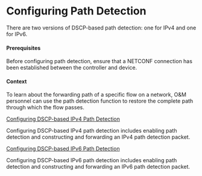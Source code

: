 Configuring Path Detection
==========================

There are two versions of DSCP-based path detection: one for IPv4 and one for IPv6.

#### Prerequisites

Before configuring path detection, ensure that a NETCONF connection has been established between the controller and device.


#### Context

To learn about the forwarding path of a specific flow on a network, O&M personnel can use the path detection function to restore the complete path through which the flow passes.


[Configuring DSCP-based IPv4 Path Detection](../../../../software/nev8r10_vrpv8r16/user/ne/dc_ne_cfg_path-detect_0004.html)

Configuring DSCP-based IPv4 path detection includes enabling path detection and constructing and forwarding an IPv4 path detection packet.

[Configuring DSCP-based IPv6 Path Detection](../../../../software/nev8r10_vrpv8r16/user/ne/dc_ne_cfg_path-detect_0005.html)

Configuring DSCP-based IPv6 path detection includes enabling path detection and constructing and forwarding an IPv6 path detection packet.